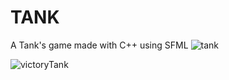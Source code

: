 # TANK
A Tank's game made with C++ using SFML
![tank](https://user-images.githubusercontent.com/18685944/61174005-f9712800-a59a-11e9-8223-787d520f1f27.PNG)

![victoryTank](https://user-images.githubusercontent.com/18685944/61174014-1279d900-a59b-11e9-8978-31f8ee496dac.PNG)

